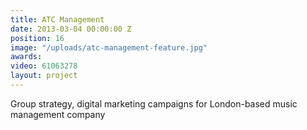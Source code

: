 ```yaml
---
title: ATC Management
date: 2013-03-04 00:00:00 Z
position: 16
image: "/uploads/atc-management-feature.jpg"
awards: 
video: 61063278
layout: project
---
```


Group strategy, digital marketing campaigns for London-based music management company
